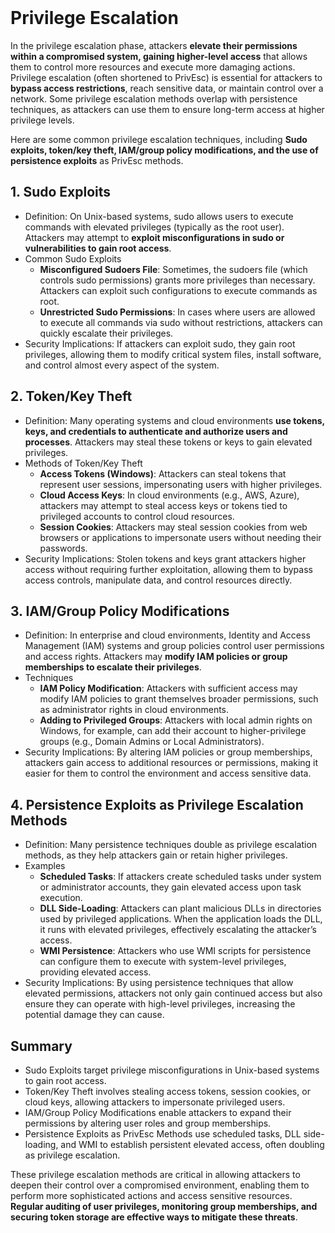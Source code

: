 <br>

# Privilege Escalation
In the privilege escalation phase, attackers **elevate their permissions within a compromised system, gaining higher-level access** that allows them to control more resources and execute more damaging actions. Privilege escalation (often shortened to PrivEsc) is essential for attackers to **bypass access restrictions**, reach sensitive data, or maintain control over a network. Some privilege escalation methods overlap with persistence techniques, as attackers can use them to ensure long-term access at higher privilege levels.

Here are some common privilege escalation techniques, including **Sudo exploits, token/key theft, IAM/group policy modifications, and the use of persistence exploits** as PrivEsc methods.

## 1. Sudo Exploits
  - Definition: On Unix-based systems, sudo allows users to execute commands with elevated privileges (typically as the root user). Attackers may attempt to **exploit misconfigurations in sudo or vulnerabilities to gain root access**.
  - Common Sudo Exploits
    - **Misconfigured Sudoers File**: Sometimes, the sudoers file (which controls sudo permissions) grants more privileges than necessary. Attackers can exploit such configurations to execute commands as root.
    - **Unrestricted Sudo Permissions**: In cases where users are allowed to execute all commands via sudo without restrictions, attackers can quickly escalate their privileges.
  - Security Implications: If attackers can exploit sudo, they gain root privileges, allowing them to modify critical system files, install software, and control almost every aspect of the system.

## 2. Token/Key Theft
  - Definition: Many operating systems and cloud environments **use tokens, keys, and credentials to authenticate and authorize users and processes**. Attackers may steal these tokens or keys to gain elevated privileges.
  - Methods of Token/Key Theft
    - **Access Tokens (Windows)**: Attackers can steal tokens that represent user sessions, impersonating users with higher privileges.
    - **Cloud Access Keys**: In cloud environments (e.g., AWS, Azure), attackers may attempt to steal access keys or tokens tied to privileged accounts to control cloud resources.
    - **Session Cookies**: Attackers may steal session cookies from web browsers or applications to impersonate users without needing their passwords.
  - Security Implications: Stolen tokens and keys grant attackers higher access without requiring further exploitation, allowing them to bypass access controls, manipulate data, and control resources directly.

## 3. IAM/Group Policy Modifications
  - Definition: In enterprise and cloud environments, Identity and Access Management (IAM) systems and group policies control user permissions and access rights. Attackers may **modify IAM policies or group memberships to escalate their privileges**.
  - Techniques
    - **IAM Policy Modification**: Attackers with sufficient access may modify IAM policies to grant themselves broader permissions, such as administrator rights in cloud environments.
    - **Adding to Privileged Groups**: Attackers with local admin rights on Windows, for example, can add their account to higher-privilege groups (e.g., Domain Admins or Local Administrators).
  - Security Implications: By altering IAM policies or group memberships, attackers gain access to additional resources or permissions, making it easier for them to control the environment and access sensitive data.

## 4. Persistence Exploits as Privilege Escalation Methods
  - Definition: Many persistence techniques double as privilege escalation methods, as they help attackers gain or retain higher privileges.
  - Examples
    - **Scheduled Tasks**: If attackers create scheduled tasks under system or administrator accounts, they gain elevated access upon task execution.
    - **DLL Side-Loading**: Attackers can plant malicious DLLs in directories used by privileged applications. When the application loads the DLL, it runs with elevated privileges, effectively escalating the attacker’s access.
    - **WMI Persistence**: Attackers who use WMI scripts for persistence can configure them to execute with system-level privileges, providing elevated access.
  - Security Implications: By using persistence techniques that allow elevated permissions, attackers not only gain continued access but also ensure they can operate with high-level privileges, increasing the potential damage they can cause.

## Summary
  - Sudo Exploits target privilege misconfigurations in Unix-based systems to gain root access.
  - Token/Key Theft involves stealing access tokens, session cookies, or cloud keys, allowing attackers to impersonate privileged users.
  - IAM/Group Policy Modifications enable attackers to expand their permissions by altering user roles and group memberships.
  - Persistence Exploits as PrivEsc Methods use scheduled tasks, DLL side-loading, and WMI to establish persistent elevated access, often doubling as privilege escalation.

These privilege escalation methods are critical in allowing attackers to deepen their control over a compromised environment, enabling them to perform more sophisticated actions and access sensitive resources. **Regular auditing of user privileges, monitoring group memberships, and securing token storage are effective ways to mitigate these threats**.  
<br>